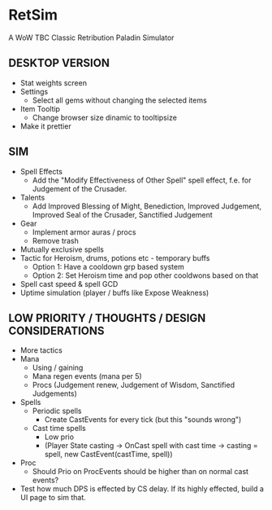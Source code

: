 # RetSim
A WoW TBC Classic Retribution Paladin Simulator

## DESKTOP VERSION
* Stat weights screen
* Settings
  * Select all gems without changing the selected items
* Item Tooltip
  * Change browser size dinamic to tooltipsize
* Make it prettier

## SIM
* Spell Effects
  * Add the "Modify Effectiveness of Other Spell" spell effect, f.e. for Judgement of the Crusader.
* Talents
  * Add Improved Blessing of Might, Benediction, Improved Judgement, Improved Seal of the Crusader, Sanctified Judgement
* Gear 
  * Implement armor auras / procs
  * Remove trash
* Mutually exclusive spells
* Tactic for Heroism, drums, potions etc - temporary buffs
  * Option 1: Have a cooldown grp based system 
  * Option 2: Set Heroism time and pop other cooldwons based on that
* Spell cast speed & spell GCD
* Uptime simulation (player / buffs like Expose Weakness)

## LOW PRIORITY / THOUGHTS / DESIGN CONSIDERATIONS
* More tactics  
* Mana
  * Using / gaining
  * Mana regen events (mana per 5)
  * Procs (Judgement renew, Judgement of Wisdom, Sanctified Judgements)
* Spells
  * Periodic spells
    * Create CastEvents for every tick (but this "sounds wrong")   
  * Cast time spells
    * Low prio
    * (Player State casting -> OnCast spell with cast time -> casting = spell, new CastEvent(castTime, spell))  
* Proc
  * Should Prio on ProcEvents should be higher than on normal cast events?
* Test how much DPS is effected by CS delay. If its highly effected, build a UI page to sim that.
